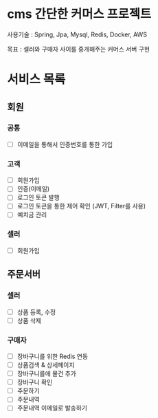 # cms 간단한 커머스 프로젝트

사용기술 : Spring, Jpa, Mysql, Redis, Docker, AWS

목표 : 셀러와 구매자 사이를 중개해주는 커머스 서버 구현

# 서비스 목록

## 회원

### 공통
 - [ ] 이메일을 통해서 인증번호를 통한 가입

### 고객
 - [ ] 회원가입 
 - [ ] 인증(이메일)
 - [ ] 로그인 토큰 발행
 - [ ] 로그인 토큰을 통한 제어 확인 (JWT, Filter를 사용)
 - [ ] 예치금 관리

### 셀러
 - [ ] 회원가입

## 주문서버

### 셀러
 - [ ] 상품 등록, 수정
 - [ ] 상품 삭제

### 구매자
 - [ ] 장바구니를 위한 Redis 연동
 - [ ] 상품검색 & 상세페이지
 - [ ] 장바구니를에 물건 추가
 - [ ] 장바구니 확인
 - [ ] 주문하기
 - [ ] 주문내역
 - [ ] 주문내역 이메일로 발송하기
